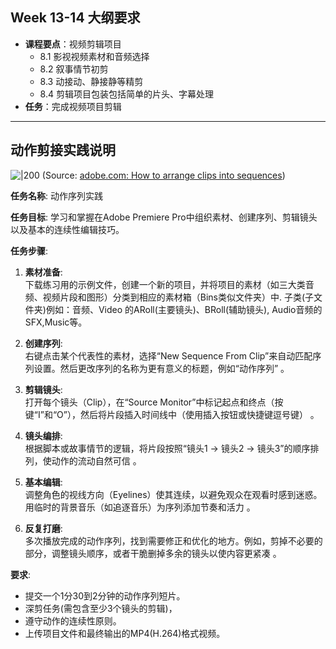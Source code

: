 ## Week 13-14 大纲要求

- **课程要点**：视频剪辑项目
  - 8.1 影视视频素材和音频选择
  - 8.2 叙事情节初剪
  - 8.3 动接动、静接静等精剪
  - 8.4 剪辑项目包装包括简单的片头、字幕处理
- **任务**：完成视频项目剪辑


---
## 动作剪接实践说明

![|200](https://helpx.adobe.com/content/dam/help/en/premiere-pro/how-to/arranging-clips-to-sequence_297x176.jpg)
(Source:  [adobe.com: How to arrange clips into sequences](https://helpx.adobe.com/ph_fil/premiere-pro/how-to/arranging-clips-to-sequence.html))



**任务名称**: 动作序列实践

**任务目标**: 学习和掌握在Adobe Premiere Pro中组织素材、创建序列、剪辑镜头以及基本的连续性编辑技巧。

**任务步骤**:

1. **素材准备**:  
    下载练习用的示例文件，创建一个新的项目，并将项目的素材（如三大类音频、视频片段和图形）分类到相应的素材箱（Bins类似文件夹）中. 
    子类(子文件夹)例如：音频、Video 的ARoll(主要镜头)、BRoll(辅助镜头), Audio音频的SFX,Music等。
    
2. **创建序列**:  
    右键点击某个代表性的素材，选择“New Sequence From Clip”来自动匹配序列设置。然后更改序列的名称为更有意义的标题，例如“动作序列” 。
    
3. **剪辑镜头**:  
    打开每个镜头（Clip），在“Source Monitor”中标记起点和终点（按键“I”和“O”），然后将片段插入时间线中（使用插入按钮或快捷键逗号键） 。
    
4. **镜头编排**:  
    根据脚本或故事情节的逻辑，将片段按照“镜头1 → 镜头2 → 镜头3”的顺序排列，使动作的流动自然可信 。
    
5. **基本编辑**:  
    调整角色的视线方向（Eyelines）使其连续，以避免观众在观看时感到迷惑。用临时的背景音乐（如追逐音乐）为序列添加节奏和活力 。
    
6. **反复打磨**:  
    多次播放完成的动作序列，找到需要修正和优化的地方。例如，剪掉不必要的部分，调整镜头顺序，或者干脆删掉多余的镜头以使内容更紧凑 。
    

**要求**:

- 提交一个1分30到2分钟的动作序列短片。
- 深剪任务(需包含至少3个镜头的剪辑)，
- 遵守动作的连续性原则。
- 上传项目文件和最终输出的MP4(H.264)格式视频。
